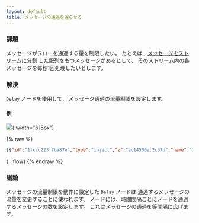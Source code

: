 ```yaml
---
layout: default
title: メッセージの通過を遅らせる
---
```


### 課題

メッセージがフローを通過する量を制限したい。
たとえば、[メッセージをストリームに分割](/basic/operate-on-array) した配列をもつメッセージがあるとして、
そのストリーム内の各メッセージを毎秒1回処理したいとします。

### 解決

<code class="node">Delay</code> ノードを使用して、
メッセージ通過の流量制限を設定します。

#### 例

![](/images/basic/rate-limit-messages.png){:width="615px"}

{% raw %}
~~~json
[{"id":"1fccc223.7ba87e","type":"inject","z":"ac14500e.2c57d","name":"Inject Array","topic":"","payload":"[0,1,2,3,4,5,6,7,8,9]","payloadType":"json","repeat":"","crontab":"","once":false,"onceDelay":0.1,"x":110,"y":1280,"wires":[["b2837466.e02a38"]]},{"id":"b2837466.e02a38","type":"split","z":"ac14500e.2c57d","name":"","splt":"\\n","spltType":"str","arraySplt":1,"arraySpltType":"len","stream":false,"addname":"","x":250,"y":1280,"wires":[["bd97c8ed.a5c8d8"]]},{"id":"bd97c8ed.a5c8d8","type":"delay","z":"ac14500e.2c57d","name":"","pauseType":"rate","timeout":"5","timeoutUnits":"seconds","rate":"1","nbRateUnits":"1","rateUnits":"second","randomFirst":"1","randomLast":"5","randomUnits":"seconds","drop":false,"x":390,"y":1280,"wires":[["bd66f03e.bdf0c"]]},{"id":"bd66f03e.bdf0c","type":"debug","z":"ac14500e.2c57d","name":"Debug","active":true,"tosidebar":true,"console":false,"tostatus":false,"complete":"payload","targetType":"msg","x":530,"y":1280,"wires":[]}]
~~~
{: .flow}
{% endraw %}

### 議論

メッセージの流量制限を動作に設定した <code class="node">Delay</code> ノードは
通過するメッセージの流量を変更することに使われます。
ノードには、時間間隔ごとにノードを通過するメッセージの数を設定します。
これはメッセージの通過を等間隔に広げます。
